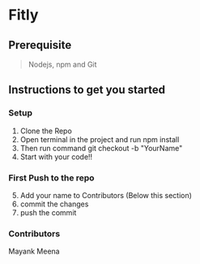 # Fitly
## Prerequisite
> Nodejs, npm and Git
## Instructions to get you started
### Setup
1. Clone the Repo
2. Open terminal in the project and run npm install 
3. Then run command git checkout -b "YourName"
4. Start with your code!!
### First Push to the repo
5. Add your name to Contributors (Below this section)
6. commit the changes 
7. push the commit 
### Contributors
Mayank Meena <br/>
